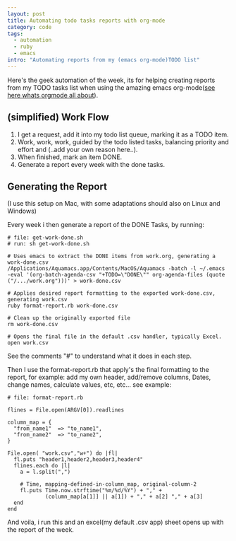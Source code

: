 ```yaml
--- 
layout: post
title: Automating todo tasks reports with org-mode
category: code
tags:
  - automation
  - ruby
  - emacs
intro: "Automating reports from my (emacs org-mode)TODO list"
---
```


Here's the geek automation of the week, its for helping creating reports from
my TODO tasks list when using the amazing emacs org-mode([see here whats
orgmode all about][1]).

## (simplified) Work Flow

 1. I get a request, add it into my todo list queue, marking it as a TODO item. 
 2. Work, work, work, guided by the todo listed tasks, balancing priority and effort and (..add your own reason here..). 
 3. When finished, mark an item DONE. 
 4. Generate a report every week with the done tasks. 

## Generating the Report

(I use this setup on Mac, with some adaptations should also on Linux and
Windows)

Every week i then generate a report of the DONE Tasks, by running:

    
    # file: get-work-done.sh 
    # run: sh get-work-done.sh
    
    # Uses emacs to extract the DONE items from work.org, generating a work-done.csv
    /Applications/Aquamacs.app/Contents/MacOS/Aquamacs -batch -l ~/.emacs -eval '(org-batch-agenda-csv "+TODO=\"DONE\"" org-agenda-files (quote ("/.../work.org")))' > work-done.csv
    
    # Applies desired report formatting to the exported work-done.csv, generating work.csv
    ruby format-report.rb work-done.csv
    
    # Clean up the originally exported file
    rm work-done.csv
    
    # Opens the final file in the default .csv handler, typically Excel.
    open work.csv
    

See the comments "#" to understand what it does in each step.

Then I use the format-report.rb that apply's the final formatting to the
report, for example: add my own header, add/remove columns, Dates, change
names, calculate values, etc, etc… see example:

    
    # file: format-report.rb
    
    flines = File.open(ARGV[0]).readlines
    
    column_map = { 
      "from_name1"  => "to_name1", 
      "from_name2"  => "to_name2",  
    }
    
    File.open( "work.csv","w+") do |fl|  
      fl.puts "header1,header2,header3,header4"
      flines.each do |l|
        a = l.split(",")
    
        # Time, mapping-defined-in-column_map, original-column-2
        fl.puts Time.now.strftime("%m/%d/%Y") + "," + 
                (column_map[a[1]] || a[1]) + "," + a[2] "," + a[3]
      end
    end
    

And voila, i run this and an excel(my default .csv app) sheet opens up with
the report of the week.

   [1]: http://orgmode.org/

